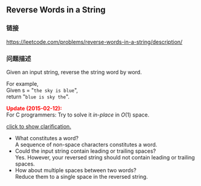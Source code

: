 ## Reverse Words in a String  
### 链接  
https://leetcode.com/problems/reverse-words-in-a-string/description/  
### 问题描述

Given an input string, reverse the string word by word.



For example,<br>
Given s = "`the sky is blue`",<br>
return "`blue is sky the`".



**<font color="red">Update (2015-02-12):</font>**<br>
For C programmers: Try to solve it *in-place* in *O*(1) space.


[click to show clarification.](#)


<ul>
<li>What constitutes a word?<br>
A sequence of non-space characters constitutes a word.</li>
<li>Could the input string contain leading or trailing spaces?<br>
Yes. However, your reversed string should not contain leading or trailing spaces.</li>
<li>How about multiple spaces between two words?<br>
Reduce them to a single space in the reversed string.</li>
</ul>


